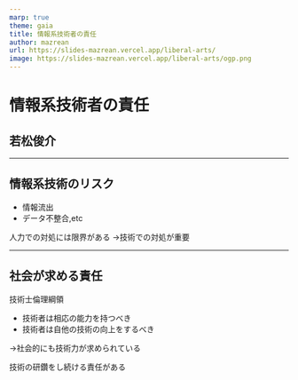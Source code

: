 ```yaml
---
marp: true
theme: gaia
title: 情報系技術者の責任
author: mazrean
url: https://slides-mazrean.vercel.app/liberal-arts/
image: https://slides-mazrean.vercel.app/liberal-arts/ogp.png
---
```

<!--
_class:
- lead
- invert
-->
# 情報系技術者の責任
## 若松俊介

---
## 情報系技術のリスク

- 情報流出
- データ不整合,etc

人力での対処には限界がある
→技術での対処が重要

---
## 社会が求める責任

技術士倫理綱領
- 技術者は相応の能力を持つべき
- 技術者は自他の技術の向上をするべき

→社会的にも技術力が求められている

技術の研鑽をし続ける責任がある
